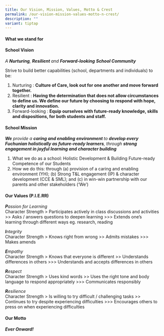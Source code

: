 ```yaml
---
title: Our Vision, Mission, Values, Motto & Crest
permalink: /our-vision-mission-values-motto-n-crest/
description: ""
variant: tiptap
---
```

<h4><strong>What we stand for</strong></h4>
<h4>School Vision</h4>
<p><em>A <strong>Nurturing</strong>, <strong>Resilient </strong>and <strong>Forward-looking</strong> <strong>School Community</strong></em></p>
<p>Strive to build better capabilities (school, departments and individuals) to be:</p>
<ol>
<li>Nurturing : <strong>Culture of Care, look out for one another and move forward together.</strong></li>
<li>Resilient : <strong>Having the determination that does not allow circumstances to define us. We define our future by choosing to respond with </strong><strong>hope</strong><strong>, </strong><strong>clarity</strong><strong> and </strong><strong>innovation</strong><strong>.</strong></li>
<li>Forward-looking : <strong>Equip ourselves with future-ready knowledge, skills and dispositions, for both students and staff.</strong></li>
</ol>
<h4>School Mission</h4>
<p><em><strong>We</strong> provide a <strong>caring </strong><strong>and enabling environment </strong>to <strong>develop every Fuchunian holistically as future-ready learners</strong>, through <strong>strong </strong><strong>engagement </strong><strong>in joyful learning and character building</strong></em></p>
<ol>
<li>What we do as a school: Holistic Development &amp; Building Future-ready Competence of our Students</li>
<li>How we do this: through (a) provision of a caring and enabling environment (YH); (b) Strong T&amp;L engagement (IP) &amp; character development (CCE &amp; SML); and (c) in win-win partnership with our parents and other stakeholders (‘We’)</li>
</ol>
<h4>Our Values (P.I.E.RR)</h4>
<p><strong><em>P</em></strong><em>assion for Learning<br></em>Character Strength &gt;&nbsp;Participates actively in class discussions and activities &gt;&gt; Asks / answers questions to deepen learning &gt;&gt;&gt; Extends one’s learning through different ways&nbsp;eg.&nbsp;research,&nbsp;reading</p>
<p><strong><em>I</em></strong><em>ntegrity<br></em> Character Strength&nbsp;&gt; Knows right from wrong &gt;&gt; Admits mistakes &gt;&gt;&gt; Makes amends</p>
<p><strong><em>E</em></strong><em>mpathy<br></em>Character Strength&nbsp;&gt; Knows that everyone is different &gt;&gt; Understands differences in others &gt;&gt;&gt; Understands and accepts differences in others</p>
<p><strong><em>R</em></strong><em>espect<br></em>Character Strength&nbsp;&gt; Uses kind words &gt;&gt; Uses the right tone and body language to respond appropriately &gt;&gt;&gt; Communicates responsibly</p>
<p><strong><em>R</em></strong><em>esilience<br></em>Character Strength &gt; Is willing to try difficult / challenging tasks &gt;&gt; Continues to try despite experiencing difficulties &gt;&gt;&gt; Encourages others to press on when experiencing difficulties&nbsp;</p>
<h4>Our Motto</h4>
<p><strong><em>Ever Onward!</em></strong></p>